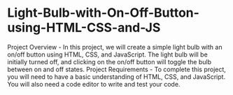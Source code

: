 # Light-Bulb-with-On-Off-Button-using-HTML-CSS-and-JS
Project Overview -
In this project, we will create a simple light bulb with an on/off button using HTML, CSS, and JavaScript.
The light bulb will be initially turned off, and clicking on the on/off button will toggle the bulb between on and off states.
Project Requirements -
To complete this project, you will need to have a basic understanding of HTML, CSS, and JavaScript.
You will also need a code editor to write and test your code.
